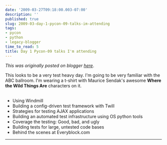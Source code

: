```yaml
---
date: '2009-03-27T09:18:00.003-07:00'
description: ''
published: true
slug: 2009-03-day-1-pycon-09-talks-im-attending
tags:
- pycon
- python
- legacy-blogger
time_to_read: 5
title: Day 1 Pycon-09 talks I'm attending
---
```


*This was originally posted on blogger [here](https://pydanny.blogspot.com/2009/03/day-1-pycon-09-talks-im-attending.html)*.

This looks to be a very test heavy day. I'm going to be very familiar with the ABC ballroom. I'm wearing a t-shirt with Maurice Sendak's awesome <span style="font-weight: bold;">Where the Wild Things Are</span> characters on it.<br /><br /><ul><li>Using Windmill</li><li>Building a config-driven test framework with Twill</li><li>Strategies for testing AJAX applications</li><li>Building an automated test infrastructure using OS python tools</li><li>Coverage the testing: Good, bad, and ugly</li><li>Building tests for large, untested code bases</li><li>Behind the scenes at Everyblock.com</li></ul>

---

